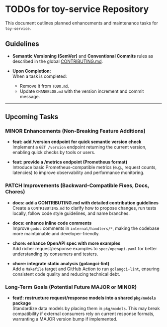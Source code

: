 # TODOs for toy-service Repository

This document outlines planned enhancements and maintenance tasks for `toy-service`.

## Guidelines

- **Semantic Versioning (SemVer)** and **Conventional Commits** rules as described in the global [CONTRIBUTING.md](./CONTRIBUTING.md).
  
- **Upon Completion:**  
  When a task is completed:
  - Remove it from `TODO.md`.
  - Update `CHANGELOG.md` with the version increment and commit message.

---

## Upcoming Tasks

### MINOR Enhancements (Non-Breaking Feature Additions)

- **feat: add /version endpoint for quick semantic version check**  
  Implement a `GET /version` endpoint returning the current version, enabling quick checks by tools or users.

- **feat: provide a /metrics endpoint (Prometheus format)**  
  Introduce basic Prometheus-compatible metrics (e.g., request counts, latencies) to improve observability and performance monitoring.

### PATCH Improvements (Backward-Compatible Fixes, Docs, Chores)

- **docs: add a CONTRIBUTING.md with detailed contribution guidelines**  
  Create a `CONTRIBUTING.md` to clarify how to propose changes, run tests locally, follow code style guidelines, and name branches.

- **docs: enhance inline code comments**  
  Improve `godoc` comments in `internal/handlers/*`, making the codebase more maintainable and developer-friendly.

- **chore: enhance OpenAPI spec with more examples**  
  Add richer request/response examples to `spec/openapi.yaml` for better understanding by consumers and testers.

- **chore: integrate static analysis (golangci-lint)**  
  Add a `Makefile` target and GitHub Action to run `golangci-lint`, ensuring consistent code quality and reducing technical debt.

### Long-Term Goals (Potential Future MAJOR or MINOR)

- **feat!: restructure request/response models into a shared `pkg/models` package**  
  Standardize data models by placing them in `pkg/models`. This may break compatibility if external consumers rely on current response formats, warranting a MAJOR version bump if implemented.
